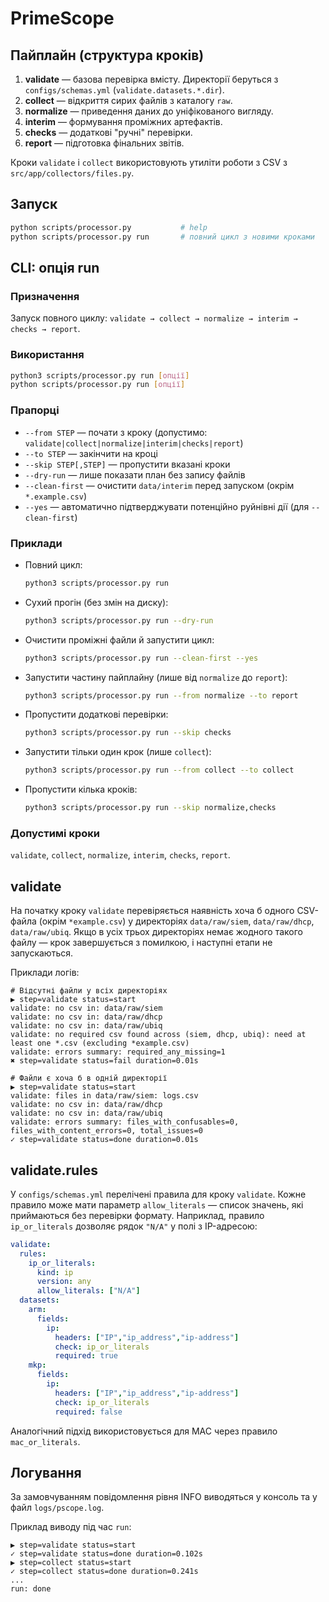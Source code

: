 # PrimeScope

## Пайплайн (структура кроків)
1. **validate** — базова перевірка вмісту. Директорії беруться з
   `configs/schemas.yml` (`validate.datasets.*.dir`).
2. **collect** — відкриття сирих файлів з каталогу `raw`.
3. **normalize** — приведення даних до уніфікованого вигляду.
4. **interim** — формування проміжних артефактів.
5. **checks** — додаткові "ручні" перевірки.
6. **report** — підготовка фінальних звітів.

Кроки `validate` і `collect` використовують утиліти роботи з CSV з
`src/app/collectors/files.py`.

## Запуск
```bash
python scripts/processor.py           # help
python scripts/processor.py run       # повний цикл з новими кроками
```

## CLI: опція run

### Призначення
Запуск повного циклу: `validate → collect → normalize → interim → checks → report`.

### Використання
```bash
python3 scripts/processor.py run [опції]
python scripts/processor.py run [опції]
```

### Прапорці
- `--from STEP` — почати з кроку (допустимо: `validate|collect|normalize|interim|checks|report`)
- `--to STEP` — закінчити на кроці
- `--skip STEP[,STEP]` — пропустити вказані кроки
- `--dry-run` — лише показати план без запису файлів
- `--clean-first` — очистити `data/interim` перед запуском (окрім `*.example.csv`)
- `--yes` — автоматично підтверджувати потенційно руйнівні дії (для `--clean-first`)

### Приклади
- Повний цикл:
  ```bash
  python3 scripts/processor.py run
  ```
- Сухий прогін (без змін на диску):
  ```bash
  python3 scripts/processor.py run --dry-run
  ```
- Очистити проміжні файли й запустити цикл:
  ```bash
  python3 scripts/processor.py run --clean-first --yes
  ```
- Запустити частину пайплайну (лише від `normalize` до `report`):
  ```bash
  python3 scripts/processor.py run --from normalize --to report
  ```
- Пропустити додаткові перевірки:
  ```bash
  python3 scripts/processor.py run --skip checks
  ```
- Запустити тільки один крок (лише `collect`):
  ```bash
  python3 scripts/processor.py run --from collect --to collect
  ```
- Пропустити кілька кроків:
  ```bash
  python3 scripts/processor.py run --skip normalize,checks
  ```

### Допустимі кроки
`validate`, `collect`, `normalize`, `interim`, `checks`, `report`.

## validate
На початку кроку `validate` перевіряється наявність хоча б одного CSV-файла
(окрім `*example.csv`) у директоріях `data/raw/siem`, `data/raw/dhcp`,
`data/raw/ubiq`. Якщо в усіх трьох директоріях немає жодного такого файлу —
крок завершується з помилкою, і наступні етапи не запускаються.

Приклади логів:

```text
# Відсутні файли у всіх директоріях
▶ step=validate status=start
validate: no csv in: data/raw/siem
validate: no csv in: data/raw/dhcp
validate: no csv in: data/raw/ubiq
validate: no required csv found across (siem, dhcp, ubiq): need at least one *.csv (excluding *example.csv)
validate: errors summary: required_any_missing=1
✖ step=validate status=fail duration=0.01s

# Файли є хоча б в одній директорії
▶ step=validate status=start
validate: files in data/raw/siem: logs.csv
validate: no csv in: data/raw/dhcp
validate: no csv in: data/raw/ubiq
validate: errors summary: files_with_confusables=0, files_with_content_errors=0, total_issues=0
✓ step=validate status=done duration=0.01s
```

## validate.rules
У `configs/schemas.yml` перелічені правила для кроку `validate`. Кожне правило
може мати параметр `allow_literals` — список значень, які приймаються без
перевірки формату. Наприклад, правило `ip_or_literals` дозволяє рядок
`"N/A"` у полі з IP-адресою:

```yaml
validate:
  rules:
    ip_or_literals:
      kind: ip
      version: any
      allow_literals: ["N/A"]
  datasets:
    arm:
      fields:
        ip:
          headers: ["IP","ip_address","ip-address"]
          check: ip_or_literals
          required: true
    mkp:
      fields:
        ip:
          headers: ["IP","ip_address","ip-address"]
          check: ip_or_literals
          required: false
```

Аналогічний підхід використовується для MAC через правило `mac_or_literals`.

## Логування
За замовчуванням повідомлення рівня INFO виводяться у консоль та у файл `logs/pscope.log`.

Приклад виводу під час `run`:
```
▶ step=validate status=start
✓ step=validate status=done duration=0.102s
▶ step=collect status=start
✓ step=collect status=done duration=0.241s
...
run: done
```

